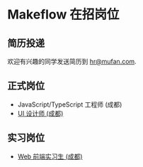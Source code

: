 # Makeflow 在招岗位

## 简历投递

欢迎有兴趣的同学发送简历到 [hr@mufan.com](mailto:hr@mufan.com?subject=岗位名称).

## 正式岗位

* JavaScript/TypeScript 工程师 (成都)
* [UI 设计师 (成都)](./jobs/ui-designer.md)

## 实习岗位

* [Web 前端实习生 (成都)](./internships/web-front-end-intern.md)

